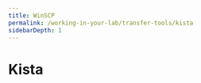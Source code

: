 ```yaml
---
title: WinSCP
permalink: /working-in-your-lab/transfer-tools/kista
sidebarDepth: 1
---
```


# Kista
